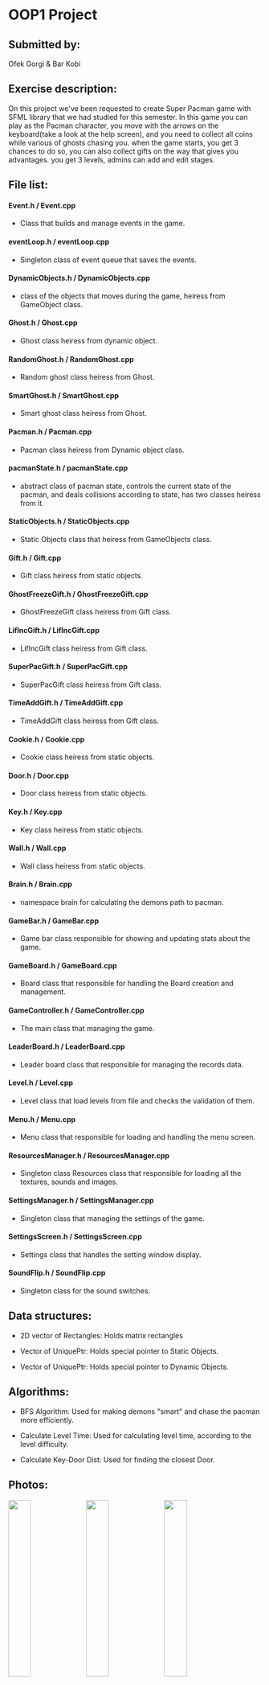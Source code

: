 # OOP1 Project

## Submitted by:
Ofek Gorgi & Bar Kobi

## Exercise description:
On this project we've been requested to create Super Pacman game with SFML library that we had
studied for this semester. In this game you can play as the Pacman character, you move with the arrows
on the keyboard(take a look at the help screen), and you need to collect all coins while various of
ghosts chasing you. when the game starts, you get 3 chances to do so, you can also collect gifts on
the way that gives you advantages. you get 3 levels, admins can add and edit stages.

## File list:
#### Event.h / Event.cpp
- Class that builds and manage events in the game.

#### eventLoop.h / eventLoop.cpp
- Singleton class of event queue that saves the events.

#### DynamicObjects.h / DynamicObjects.cpp
- class of the objects that moves during the game, heiress from GameObject class.

#### Ghost.h / Ghost.cpp
- Ghost class heiress from dynamic object.

#### RandomGhost.h / RandomGhost.cpp
- Random ghost class heiress from Ghost.

#### SmartGhost.h / SmartGhost.cpp
- Smart ghost class heiress from Ghost.

#### Pacman.h / Pacman.cpp
- Pacman class heiress from Dynamic object class.

#### pacmanState.h / pacmanState.cpp
- abstract class of pacman state, controls the current state of the pacman,
  and deals collisions according to state, has two classes heiress from it.

#### StaticObjects.h / StaticObjects.cpp
- Static Objects class that heiress from GameObjects class.

#### Gift.h / Gift.cpp
- Gift class heiress from static objects.

#### GhostFreezeGift.h / GhostFreezeGift.cpp
- GhostFreezeGift class heiress from Gift class.

#### LifIncGift.h / LifIncGift.cpp
- LifIncGift class heiress from Gift class.

#### SuperPacGift.h / SuperPacGift.cpp
- SuperPacGift class heiress from Gift class.

#### TimeAddGift.h / TimeAddGift.cpp
- TimeAddGift class heiress from Gift class.

#### Cookie.h / Cookie.cpp
- Cookie class heiress from static objects.

#### Door.h / Door.cpp
- Door class heiress from static objects.

#### Key.h / Key.cpp
- Key class heiress from static objects.

#### Wall.h / Wall.cpp
- Wall class heiress from static objects.

#### Brain.h / Brain.cpp
- namespace brain for calculating the demons path to pacman.

#### GameBar.h / GameBar.cpp
- Game bar class responsible for showing and updating stats about the game.

#### GameBoard.h / GameBoard.cpp
- Board class that responsible for handling the Board creation and management.

#### GameController.h / GameController.cpp
- The main class that managing the game.

#### LeaderBoard.h / LeaderBoard.cpp
- Leader board class that responsible for managing the records data.

#### Level.h / Level.cpp
- Level class that load levels from file and checks the validation of them.

#### Menu.h / Menu.cpp
- Menu class that responsible for loading and handling the menu screen.

#### ResourcesManager.h / ResourcesManager.cpp
- Singleton class Resources class that responsible for loading all the textures,
  sounds and images.

#### SettingsManager.h / SettingsManager.cpp
- Singleton class that managing the settings of the game.

#### SettingsScreen.h / SettingsScreen.cpp
- Settings class that handles the setting window display.

#### SoundFlip.h / SoundFlip.cpp
- Singleton class for the sound switches.

## Data structures:
- 2D vector of Rectangles:     Holds matrix rectangles

- Vector of UniquePtr:         Holds special pointer to Static Objects.

- Vector of UniquePtr:         Holds special pointer to Dynamic Objects.

## Algorithms:

- BFS Algorithm:               Used for making demons "smart" and chase the 
                               pacman more efficiently.

- Calculate Level Time:        Used for calculating level time, according to the
                               level difficulty.

- Calculate Key-Door Dist:     Used for finding the closest Door.


## Photos:

<img src="https://user-images.githubusercontent.com/110122825/231173366-7e1fd137-a929-4206-8477-b63eb8a89971.png" width="30%">     <img src="https://user-images.githubusercontent.com/110122825/231173408-575f5515-5664-492d-9941-defaf5479caf.png" width="30%">     <img src="https://user-images.githubusercontent.com/110122825/231173434-378132cf-7c3e-488a-8fd5-fe347168298a.png" width="30%">
<img src="https://user-images.githubusercontent.com/110122825/231173456-0af2ba94-9997-4285-bcf3-7feb304e1401.png" width="30%">     <img src="https://user-images.githubusercontent.com/110122825/231173492-5b4ae355-f5b2-4376-9cb8-a01369532e0c.png" width="30%">     <img src="https://user-images.githubusercontent.com/110122825/231173497-3306bc9c-c6e1-4987-9d9f-62a697ef045e.png" width="30%">
<img src="https://user-images.githubusercontent.com/110122825/231173529-11193e20-0e1b-4025-a415-77fe060bc071.png" width="30%">

## Overview video:

https://user-images.githubusercontent.com/110122825/233018395-b1956b1f-4257-425b-a854-42776b73d97a.mp4

                               
